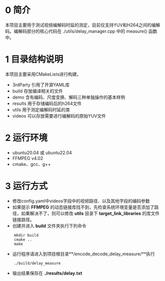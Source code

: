 <!--
 * @Descripttion: 
 * @version: 
 * @Author: congsir
 * @Date: 2022-07-11 15:15:14
 * @LastEditors: Please set LastEditors
 * @LastEditTime: 2022-07-13 14:32:46
-->
0 简介
====

本项目主要用于测试视频编解码时延的测定，目前仅支持YUV和H264之间的编解码。编解码部分的核心代码在 ./utils/delay_manager.cpp 中的 measure() 函数中。


1 目录结构说明
====
本项目主要采用CMakeLists进行构建。
+ 3rdParty 引用了开源YAML库
+ build 存放编译相关的文件
+ demo 含有编码、尺度变换、解码三种单独操作的基本样例
+ results 用于存储编码后的h264文件
+ utils 用于测定编解码时延的类
+ videos 可以存放需要进行编解码的原始YUV文件


2 运行环境
====
+ ubuntu20.04 或 ubuntu22.04 
+ FFMPEG v4.02
+ cmake、gcc、g++

3 运行方式
====
+ 修改config.yaml中videos字段中的视频路径、以及其他字段的编码参数
+ 如果提示 **FFMPEG** 的动态链接库找不到，先检查系统环境变量是否添加了路径，如果解决不了，则可以修改 **utils** 目录下 **target_link_libraries** 的库文件链接路径。
+ 创建并进入 **build** 文件夹执行下列命令
```
    mkdir build
    cmake ..
    make
```
+ 运行程序请进入到项目根目录**/encode_decode_delay_measure/**执行
```
    ./build/delay_measure
```
+ 输出结果保存在 **./results/delay.txt**
    